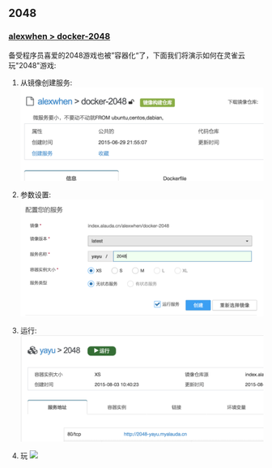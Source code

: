 ## 2048

### [alexwhen > docker-2048](https://hub.alauda.cn/repos/xuyutom/2048)

备受程序员喜爱的2048游戏也被”容器化“了，下面我们将演示如何在灵雀云玩"2048"游戏:

1. 从镜像创建服务:
   ![](../images/apps/2048/create-service.png)

2. 参数设置:
   ![](../images/apps/2048/choose-service-name.png)
3. 运行:
   ![](../images/apps/2048/run-service.png)
4. 玩
   ![](../images/apsp/2048/2048.png)
    
